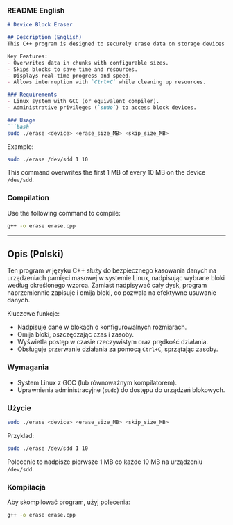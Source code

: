 ### README English

```markdown
# Device Block Eraser

## Description (English)
This C++ program is designed to securely erase data on storage devices under Linux by overwriting specific blocks in a defined pattern. Instead of overwriting the entire device, it alternates between writing and skipping blocks, making it efficient for selective data removal. 

Key Features:
- Overwrites data in chunks with configurable sizes.
- Skips blocks to save time and resources.
- Displays real-time progress and speed.
- Allows interruption with `Ctrl+C` while cleaning up resources.

### Requirements
- Linux system with GCC (or equivalent compiler).
- Administrative privileges (`sudo`) to access block devices.

### Usage
```bash
sudo ./erase <device> <erase_size_MB> <skip_size_MB>
```

Example:
```bash
sudo ./erase /dev/sdd 1 10
```
This command overwrites the first 1 MB of every 10 MB on the device `/dev/sdd`.

### Compilation
Use the following command to compile:
```bash
g++ -o erase erase.cpp
```

---

## Opis (Polski)
Ten program w języku C++ służy do bezpiecznego kasowania danych na urządzeniach pamięci masowej w systemie Linux, nadpisując wybrane bloki według określonego wzorca. Zamiast nadpisywać cały dysk, program naprzemiennie zapisuje i omija bloki, co pozwala na efektywne usuwanie danych.

Kluczowe funkcje:
- Nadpisuje dane w blokach o konfigurowalnych rozmiarach.
- Omija bloki, oszczędzając czas i zasoby.
- Wyświetla postęp w czasie rzeczywistym oraz prędkość działania.
- Obsługuje przerwanie działania za pomocą `Ctrl+C`, sprzątając zasoby.

### Wymagania
- System Linux z GCC (lub równoważnym kompilatorem).
- Uprawnienia administracyjne (`sudo`) do dostępu do urządzeń blokowych.

### Użycie
```bash
sudo ./erase <device> <erase_size_MB> <skip_size_MB>
```

Przykład:
```bash
sudo ./erase /dev/sdd 1 10
```
Polecenie to nadpisze pierwsze 1 MB co każde 10 MB na urządzeniu `/dev/sdd`.

### Kompilacja
Aby skompilować program, użyj polecenia:
```bash
g++ -o erase erase.cpp
```
``` 
